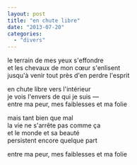 ```yaml
---
layout: post
title: "en chute libre"
date: "2013-07-20"
categories:
  - "divers"
---
```


le terrain de mes yeux s'effondre  
et les chevaux de mon cœur s'enlisent  
jusqu'à venir tout près d'en perdre l'esprit  

en chute libre vers l'intérieur  
je vois l'envers de qui je suis —  
entre ma peur, mes faiblesses et ma folie  

mais tant bien que mal  
la vie ne s'arrête pas comme ça  
et le monde et sa beauté  
persistent encore quelque part  

entre ma peur, mes faiblesses et ma folie  
